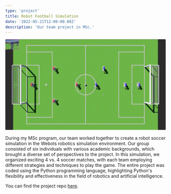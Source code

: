 ```yaml
---
type: 'project'
title: Robot Football Simulation
date: '2022-05-21T12:00:00.00Z'
description: 'Our team project in MSc.'
---
```


![Robot Football](./robotFootball.png)

During my MSc program, our team worked together to create a robot soccer simulation in the Webots robotics simulation environment. Our group consisted of six individuals with various academic backgrounds, which brought a diverse set of perspectives to the project. In this simulation, we organized exciting 4 vs. 4 soccer matches, with each team employing different strategies and techniques to play the game. The entire project was coded using the Python programming language, highlighting Python's flexibility and effectiveness in the field of robotics and artificial intelligence.

You can find the project repo [here](https://github.com/claretb/RoboCupSoccer).
